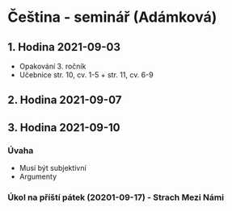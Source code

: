 # Čeština - seminář (Adámková)

## 1. Hodina 2021-09-03

* Opakování 3. ročník
* Učebnice str. 10, cv. 1-5 + str. 11, cv. 6-9

## 2. Hodina 2021-09-07

## 3. Hodina 2021-09-10

### Úvaha

* Musí být subjektivní
* Argumenty

### Úkol na příští pátek (20201-09-17) - Strach Mezi Námi
